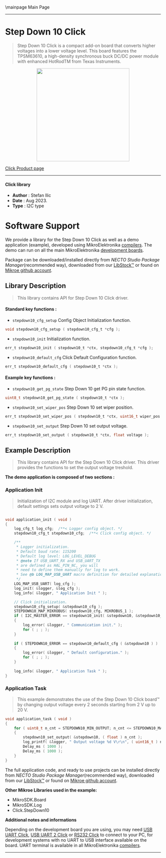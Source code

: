 \mainpage Main Page

---
# Step Down 10 Click

> Step Down 10 Click is a compact add-on board that converts higher voltages into a lower voltage level. This board features the TPSM63610, a high-density synchronous buck DC/DC power module with enhanced HotRodTM from Texas Instruments. 

<p align="center">
  <img src="https://download.mikroe.com/images/click_for_ide/stepdown10_click.png" height=300px>
</p>

[Click Product page](https://www.mikroe.com/step-down-10-click)

---


#### Click library

- **Author**        : Stefan Ilic
- **Date**          : Aug 2023.
- **Type**          : I2C type


# Software Support

We provide a library for the Step Down 10 Click
as well as a demo application (example), developed using MikroElektronika
[compilers](https://www.mikroe.com/necto-studio).
The demo can run on all the main MikroElektronika [development boards](https://www.mikroe.com/development-boards).

Package can be downloaded/installed directly from *NECTO Studio Package Manager*(recommended way), downloaded from our [LibStock&trade;](https://libstock.mikroe.com) or found on [Mikroe github account](https://github.com/MikroElektronika/mikrosdk_click_v2/tree/master/clicks).

## Library Description

> This library contains API for Step Down 10 Click driver.

#### Standard key functions :

- `stepdown10_cfg_setup` Config Object Initialization function.
```c
void stepdown10_cfg_setup ( stepdown10_cfg_t *cfg );
```

- `stepdown10_init` Initialization function.
```c
err_t stepdown10_init ( stepdown10_t *ctx, stepdown10_cfg_t *cfg );
```

- `stepdown10_default_cfg` Click Default Configuration function.
```c
err_t stepdown10_default_cfg ( stepdown10_t *ctx );
```

#### Example key functions :

- `stepdown10_get_pg_state` Step Down 10 get PG pin state function.
```c
uint8_t stepdown10_get_pg_state ( stepdown10_t *ctx );
```

- `stepdown10_set_wiper_pos` Step Down 10 set wiper position.
```c
err_t stepdown10_set_wiper_pos ( stepdown10_t *ctx, uint16_t wiper_pos );
```

- `stepdown10_set_output` Step Down 10 set output voltage.
```c
err_t stepdown10_set_output ( stepdown10_t *ctx, float voltage );
```

## Example Description

> This library contains API for the Step Down 10 Click driver.
  This driver provides the functions to set the output voltage treshold.

**The demo application is composed of two sections :**

### Application Init

> Initialization of I2C module and log UART.
  After driver initialization, default settings sets output voltage to 2 V.

```c

void application_init ( void ) 
{
    log_cfg_t log_cfg;  /**< Logger config object. */
    stepdown10_cfg_t stepdown10_cfg;  /**< Click config object. */

    /** 
     * Logger initialization.
     * Default baud rate: 115200
     * Default log level: LOG_LEVEL_DEBUG
     * @note If USB_UART_RX and USB_UART_TX 
     * are defined as HAL_PIN_NC, you will 
     * need to define them manually for log to work. 
     * See @b LOG_MAP_USB_UART macro definition for detailed explanation.
     */
    LOG_MAP_USB_UART( log_cfg );
    log_init( &logger, &log_cfg );
    log_info( &logger, " Application Init " );

    // Click initialization.
    stepdown10_cfg_setup( &stepdown10_cfg );
    STEPDOWN10_MAP_MIKROBUS( stepdown10_cfg, MIKROBUS_1 );
    if ( I2C_MASTER_ERROR == stepdown10_init( &stepdown10, &stepdown10_cfg ) ) 
    {
        log_error( &logger, " Communication init." );
        for ( ; ; );
    }
    
    if ( STEPDOWN10_ERROR == stepdown10_default_cfg ( &stepdown10 ) )
    {
        log_error( &logger, " Default configuration." );
        for ( ; ; );
    }
    
    log_info( &logger, " Application Task " );
}

```

### Application Task

> This example demonstrates the use of the Step Down 10 Click board™ by changing 
  output voltage every 2 seconds starting from 2 V up to 20 V.

```c
void application_task ( void ) 
{
    for ( uint8_t n_cnt = STEPDOWN10_MIN_OUTPUT; n_cnt <= STEPDOWN10_MAX_OUTPUT; n_cnt++ )
    {
        stepdown10_set_output( &stepdown10, ( float ) n_cnt );
        log_printf( &logger, " Output voltage %d V\r\n", ( uint16_t ) n_cnt );
        Delay_ms ( 1000 );
        Delay_ms ( 1000 );
    }
}

```

The full application code, and ready to use projects can be installed directly from *NECTO Studio Package Manager*(recommended way), downloaded from our [LibStock&trade;](https://libstock.mikroe.com) or found on [Mikroe github account](https://github.com/MikroElektronika/mikrosdk_click_v2/tree/master/clicks).

**Other Mikroe Libraries used in the example:**

- MikroSDK.Board
- MikroSDK.Log
- Click.StepDown10

**Additional notes and informations**

Depending on the development board you are using, you may need
[USB UART Click](https://www.mikroe.com/usb-uart-click),
[USB UART 2 Click](https://www.mikroe.com/usb-uart-2-click) or
[RS232 Click](https://www.mikroe.com/rs232-click) to connect to your PC, for
development systems with no UART to USB interface available on the board. UART
terminal is available in all MikroElektronika
[compilers](https://shop.mikroe.com/compilers).

---
